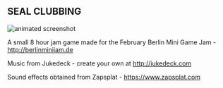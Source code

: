 SEAL CLUBBING
-----------------

![animated screenshot](https://i.imgur.com/Fgftmdl.gifv)

A small 8 hour jam game made for the February Berlin Mini Game Jam - http://berlinminijam.de

Music from Jukedeck - create your own at http://jukedeck.com

Sound effects obtained from Zapsplat - https://www.zapsplat.com
